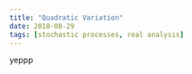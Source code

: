 ```yaml
---
title: "Quadratic Variation"
date: 2018-08-29
tags: [stochastic processes, real analysis]
---
```

yeppp
```r

```
